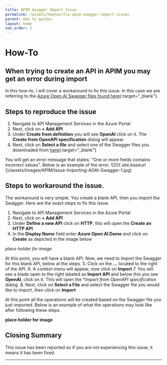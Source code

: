 ```yaml
---
title: APIM Swagger Import Issue
permalink: /assets/howtos/fix-apim-swagger-import-issue/
parent: How to guides
layout: home
nav_order: 2
---
```

#  How-To 
## When trying to create an API in APIM you may get an error during import
In this how-to, I will cover a workaround to fix this issue.  In this case we are referring to the [Azure Open AI Swagger files found here]( https://github.com/Azure/azure-rest-api-specs/tree/main/specification/cognitiveservices/data-plane/AzureOpenAI/inference/preview){:target="_blank"}.  

## Steps to reproduce the issue
1. Navigate to API Management Services in the Azure Portal
2. Next, click on **+ Add API**
3. Under **Create from definition** you will see **OpenAI** click on it. The **Create from OpenAPI specification** dialog will appear.
4. Next, click on **Select a file** and select one of the Swagger files you downloaded from [here]( https://github.com/Azure/azure-rest-api-specs/tree/main/specification/cognitiveservices/data-plane/AzureOpenAI/inference/preview){:target="_blank"}

You will get an error message that states: "One or more fields contains incorrect values".  Below is an example of the error.
![]({{ site.baseurl }}/assets/images/APIM/Issue-Importing-AOAI-Swagger-1.jpg)

## Steps to workaround the issue.
The workaround is very simple.  You create a blank API, then you import the Swagger.  Here are the exact steps to fix this issue.
1. Navigate to API Management Services in the Azure Portal
2. Next, click on **+ Add API**
3. Under **Define a new API** click on **HTTP**, this will open the **Create an HTTP API**
4. In the **Display Name** field enter **Azure Open AI Demo** and click on **Create** as depicted in the image below

*place holder for image*

At this point, you will have a blank API.  Now, we need to import the Swagger for this blank API, below at the steps.
5. Click on the **...** located to the right of the API.
6. A context menu will appear, now click on **Import**
7. You will see a blade open to the right labeled as **Import API** and below this you see **OpenAI**, click on it.  This will open the **Import from OpenAPI specification* dialog.
8. Next, click on **Select a File** and select the Swagger file you would like to import, then click on **Import**

At this point all the operations will be created based on the Swagger file you just imported.  Below is an example of what the operations may look like after following these steps.

**place holder for image**

## Closing Summary
This issue has been reported so if you are not experiencing this issue, it means it has been fixed.

----
